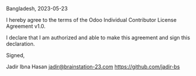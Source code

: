 Bangladesh, 2023-05-23

I hereby agree to the terms of the Odoo Individual Contributor License
Agreement v1.0.

I declare that I am authorized and able to make this agreement and sign this
declaration.

Signed,

Jadir Ibna Hasan jadir@brainstation-23.com https://github.com/jadir-bs